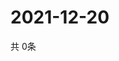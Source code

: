 # 2021-12-20
  共 0条

  <!-- BEGIN -->
  <!-- 最后更新时间Mon Dec 20 2021 18:05:14 GMT+0000 (Coordinated Universal Time) -->
  
  <!-- END -->
  
  